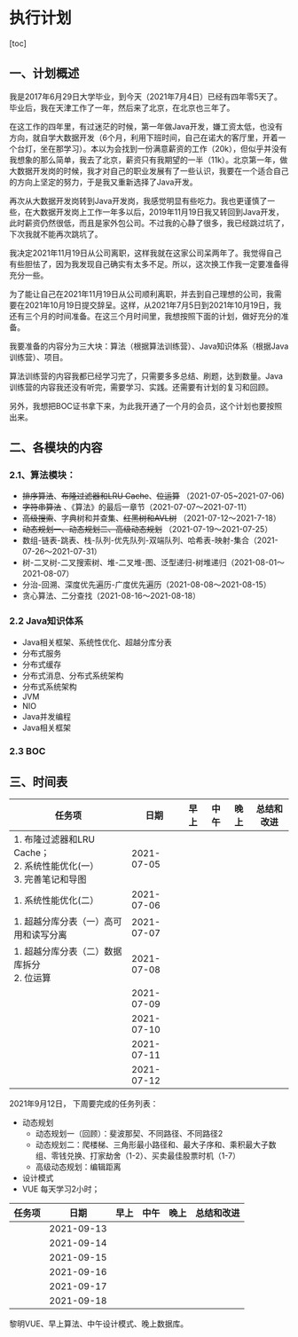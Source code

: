 # 执行计划

[toc]

## 一、计划概述

我是2017年6月29日大学毕业，到今天（2021年7月4日）已经有四年零5天了。毕业后，我在天津工作了一年，然后来了北京，在北京也三年了。

在这工作的四年里，有过迷茫的时候，第一年做Java开发，嫌工资太低，也没有方向，就自学大数据开发（6个月，利用下班时间，自己在诺大的客厅里，开着一个台灯，坐在那学习）。本以为会找到一份满意薪资的工作（20k），但似乎并没有我想象的那么简单，我去了北京，薪资只有我期望的一半（11k）。北京第一年，做大数据开发岗的时候，我才对自己的职业发展有了一些认识，我要在一个适合自己的方向上坚定的努力，于是我又重新选择了Java开发。

再次从大数据开发岗转到Java开发岗，我感觉明显有些吃力。我也更谨慎了一些，在大数据开发岗上工作一年多以后，2019年11月19日我又转回到Java开发，此时薪资仍然很低，而且是家外包公司。不过我的心静了很多，我已经跳过坑了，下次我就不能再次跳坑了。

我决定2021年11月19日从公司离职，这样我就在这家公司呆两年了。我觉得自己有些胆怯了，因为我发现自己确实有太多不足。所以，这次换工作我一定要准备得充分一些。

为了能让自己在2021年11月19日从公司顺利离职，并去到自己理想的公司，我需要在2021年10月19日提交辞呈。这样，从2021年7月5日到2021年10月19日，我还有三个月的时间准备。在这三个月时间里，我想按照下面的计划，做好充分的准备。

我要准备的内容分为三大块：算法（根据算法训练营）、Java知识体系（根据Java训练营）、项目。

算法训练营的内容我都已经学习完了，只需要多多总结、刷题，达到数量。Java训练营的内容我还没有听完，需要学习、实践。还需要有计划的复习和回顾。

另外，我想把BOC证书拿下来，为此我开通了一个月的会员，这个计划也要按照出来。

## 二、各模块的内容

### 2.1、算法模块：

- ~~排序算法~~、~~布隆过滤器和LRU Cache~~、~~位运算~~  （2021-07-05~2021-07-06)
- ~~字符串算法~~ 、《算法》的最后一章节（2021-07-07～2021-07-11）
- ~~高级搜索~~、字典树和并查集、~~红黑树和AVL树~~ （2021-07-12～2021-7-18）
- ~~动态规划一、动态规划二、高级动态规划~~ （2021-07-19～2021-07-25）
- 数组-链表-跳表、栈-队列-优先队列-双端队列、哈希表-映射-集合（2021-07-26～2021-07-31）
- 树-二叉树-二叉搜索树、堆-二叉堆-图、泛型递归-树堆递归（2021-08-01～2021-08-07）
- 分治-回溯、深度优先遍历-广度优先遍历（2021-08-08～2021-08-15）
- 贪心算法、二分查找（2021-08-16～2021-08-18）

### 2.2 Java知识体系

- Java相关框架、系统性优化、超越分库分表 
- 分布式服务
- 分布式缓存
- 分布式消息、分布式系统架构
- 分布式系统架构
- JVM
- NIO
- Java并发编程
- Java相关框架

### 2.3 BOC

## 三、时间表

| 任务项                                                       | 日期       | 早上 | 中午 | 晚上 | 总结和改进 |
| ------------------------------------------------------------ | ---------- | ---- | ---- | ---- | ---------- |
| 1. 布隆过滤器和LRU Cache；<br />2. 系统性能优化(一）<br />3. 完善笔记和导图 | 2021-07-05 |      |      |      |            |
| 1. 系统性能优化(二）                                         | 2021-07-06 |      |      |      |            |
| 1. 超越分库分表（一）高可用和读写分离                        | 2021-07-07 |      |      |      |            |
| 1. 超越分库分表（二）数据库拆分<br />2. 位运算               | 2021-07-08 |      |      |      |            |
|                                                              | 2021-07-09 |      |      |      |            |
|                                                              | 2021-07-10 |      |      |      |            |
|                                                              | 2021-07-11 |      |      |      |            |
|                                                              | 2021-07-12 |      |      |      |            |

2021年9月12日， 下周要完成的任务列表：

- 动态规划
  - 动态规划一（回顾）：斐波那契、不同路径、不同路径2
  - 动态规划二：爬楼梯、三角形最小路径和、最大子序和、乘积最大子数组、零钱兑换、打家劫舍（1-2）、买卖最佳股票时机（1-7）
  - 高级动态规划：编辑距离
- 设计模式
- VUE 每天学习2小时；

| 任务项 | 日期       | 早上 | 中午 | 晚上 | 总结和改进 |
| ------ | ---------- | ---- | ---- | ---- | ---------- |
|        | 2021-09-13 |      |      |      |            |
|        | 2021-09-14 |      |      |      |            |
|        | 2021-09-15 |      |      |      |            |
|        | 2021-09-16 |      |      |      |            |
|        | 2021-09-17 |      |      |      |            |
|        | 2021-09-18 |      |      |      |            |

黎明VUE、早上算法、中午设计模式、晚上数据库。



